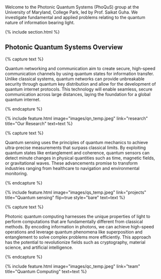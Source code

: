 ---
---

Welcome to the Photonic Quantum Systems (PhoQuS) group at the University of Maryland, College Park, led by Prof. Saikat Guha. We investigate fundamental and applied problems relating to the quantum nature of information bearing light.



{% include section.html %}

## Photonic Quantum Systems Overview

{% capture text %}

Quantum networking and communication aim to create secure, high-speed communication channels by using quantum states for information transfer. Unlike classical systems, quantum networks can provide unbreakable security through quantum key distribution and allow for the development of quantum internet protocols. This technology will enable seamless, secure communication across large distances, laying the foundation for a global quantum internet.

<!-- {%
  include button.html
  link="research"
  text="See our publications"
  icon="fa-solid fa-arrow-right"
  flip=true
  style="bare"
%} -->

{% endcapture %}

{%
  include feature.html
  image="images/qn_temp.jpeg"
  link="research"
  title="Our Research"
  text=text
%}

{% capture text %}

Quantum sensing uses the principles of quantum mechanics to achieve ultra-precise measurements that surpass classical limits. By exploiting quantum states like entanglement and coherence, quantum sensors can detect minute changes in physical quantities such as time, magnetic fields, or gravitational waves. These advancements promise to transform industries ranging from healthcare to navigation and environmental monitoring.

<!-- {%
  include button.html
  link="projects"
  text="Browse our projects"
  icon="fa-solid fa-arrow-right"
  flip=true
  style="bare"
%} -->

{% endcapture %}

{%
  include feature.html
  image="images/qs_temp.jpeg"
  link="projects"
  title="Quantum sensing"
  flip=true
  style="bare"
  text=text
%}

{% capture text %}

Photonic quantum computing harnesses the unique properties of light to perform computations that are fundamentally different from classical methods. By encoding information in photons, we can achieve high-speed operations and leverage quantum phenomena like superposition and entanglement to solve complex problems more efficiently. This approach has the potential to revolutionize fields such as cryptography, material science, and artificial intelligence.

<!-- {%
  include button.html
  link="team"
  text="Meet our team"
  icon="fa-solid fa-arrow-right"
  flip=true
  style="bare"
%} -->

{% endcapture %}

{%
  include feature.html
  image="images/qc_temp.jpeg"
  link="team"
  title="Quantum Computing"
  text=text
%}

